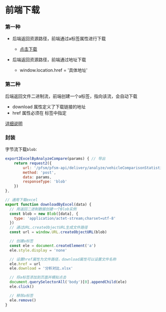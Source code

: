 # 前端下载

### 第一种

- 后端返回资源路径，前端通过a标签属性进行下载
  - <a href="http://localhost:5000/test.xlsx" download>点击下载</a>

- 后端返回资源路径，前端通过地址下载
  - window.location.href = '具体地址'


### 第二种

后端返回文件二进制流，前端创建一个a标签，指向该流，会自动下载
- download 属性定义了下载链接的地址
- href 属性必须在 <a> 标签中指定



[详细说明](https://juejin.cn/post/6878912072780873742)

### 封装

字节流下载`blob`:

```javascript
export2ExcelByAnalyzeCompare(params) { // 导出
    return request2({
        url: '/pfsm/pfsm-api/delivery/analyze/vehicleComparisonStatisticsExport',
        method: 'post',
        data: params,
        responseType: 'blob'
    })
},
```



```javascript
// 通用下载excel
export function downloadByExcel(data) {
  // 用返回二进制数据创建一个Blob实例
  const blob = new Blob([data], {
    type: 'application/actet-stream;charset=utf-8'
  })
  // 通过URL.createObjectURL生成文件路径
  const url = window.URL.createObjectURL(blob)

  // 创建a标签
  const ele = document.createElement('a')
  ele.style.display = 'none'

  // 设置href属性为文件路径，download属性可以设置文件名称
  ele.href = url
  ele.download = '分析对比.xlsx'

  // 将a标签添加到页面并模拟点击
  document.querySelectorAll('body')[0].appendChild(ele)
  ele.click()

  // 移除a标签
  ele.remove()
}
```

